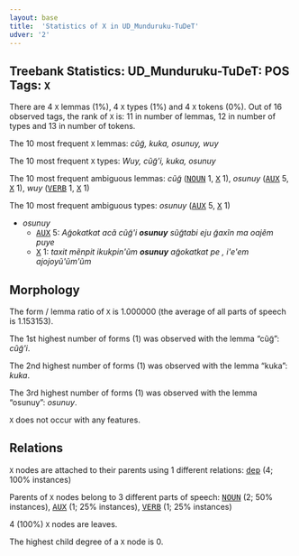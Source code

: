 ```yaml
---
layout: base
title:  'Statistics of X in UD_Munduruku-TuDeT'
udver: '2'
---
```


## Treebank Statistics: UD_Munduruku-TuDeT: POS Tags: `X`

There are 4 `X` lemmas (1%), 4 `X` types (1%) and 4 `X` tokens (0%).
Out of 16 observed tags, the rank of `X` is: 11 in number of lemmas, 12 in number of types and 13 in number of tokens.

The 10 most frequent `X` lemmas: <em>cũg̃, kuka, osunuy, wuy</em>

The 10 most frequent `X` types:  <em>Wuy, cũg̃'i, kuka, osunuy</em>

The 10 most frequent ambiguous lemmas: <em>cũg̃</em> (<tt><a href="myu_tudet-pos-NOUN.html">NOUN</a></tt> 1, <tt><a href="myu_tudet-pos-X.html">X</a></tt> 1), <em>osunuy</em> (<tt><a href="myu_tudet-pos-AUX.html">AUX</a></tt> 5, <tt><a href="myu_tudet-pos-X.html">X</a></tt> 1), <em>wuy</em> (<tt><a href="myu_tudet-pos-VERB.html">VERB</a></tt> 1, <tt><a href="myu_tudet-pos-X.html">X</a></tt> 1)

The 10 most frequent ambiguous types:  <em>osunuy</em> (<tt><a href="myu_tudet-pos-AUX.html">AUX</a></tt> 5, <tt><a href="myu_tudet-pos-X.html">X</a></tt> 1)


* <em>osunuy</em>
  * <tt><a href="myu_tudet-pos-AUX.html">AUX</a></tt> 5: <em>Ag̃okatkat acã cũg̃'i <b>osunuy</b> sũg̃tabi eju g̃axĩn ma oajẽm puye</em>
  * <tt><a href="myu_tudet-pos-X.html">X</a></tt> 1: <em>taxit mẽnpit ikukpin'ũm <b>osunuy</b> ag̃okatkat pe , i'e'em ajojoyũ'ũm'ũm</em>

## Morphology

The form / lemma ratio of `X` is 1.000000 (the average of all parts of speech is 1.153153).

The 1st highest number of forms (1) was observed with the lemma “cũg̃”: <em>cũg̃'i</em>.

The 2nd highest number of forms (1) was observed with the lemma “kuka”: <em>kuka</em>.

The 3rd highest number of forms (1) was observed with the lemma “osunuy”: <em>osunuy</em>.

`X` does not occur with any features.


## Relations

`X` nodes are attached to their parents using 1 different relations: <tt><a href="myu_tudet-dep-dep.html">dep</a></tt> (4; 100% instances)

Parents of `X` nodes belong to 3 different parts of speech: <tt><a href="myu_tudet-pos-NOUN.html">NOUN</a></tt> (2; 50% instances), <tt><a href="myu_tudet-pos-AUX.html">AUX</a></tt> (1; 25% instances), <tt><a href="myu_tudet-pos-VERB.html">VERB</a></tt> (1; 25% instances)

4 (100%) `X` nodes are leaves.

The highest child degree of a `X` node is 0.

